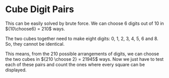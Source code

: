 # Cube Digit Pairs

This can be easily solved by brute force. We can choose 6 digits out of 10 in ${10\choose6} = 210$ ways.

The two cubes together need to make eight digits: 0, 1, 2, 3, 4, 5, 6 and 8. So, they cannot be identical.

This means, from the 210 possible arrangements of digits, we can choose the two cubes in ${210 \choose 2} = 21945$ ways. Now we just have to test each of these pairs and count the ones where every square can be displayed.
